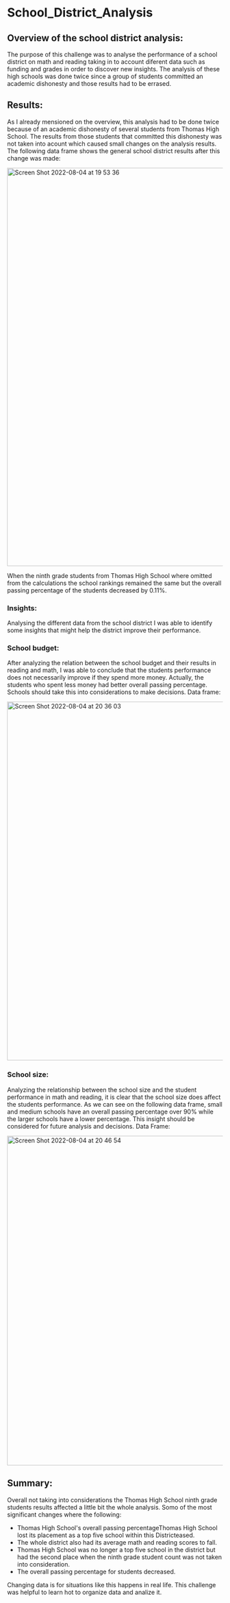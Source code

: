 # School_District_Analysis

## Overview of the school district analysis:

The purpose of this challenge was to analyse the performance of a school district on math and reading taking in to account diferent data such as funding and grades in order to discover new insights. The analysis of these high schools was done twice since a group of students committed an academic dishonesty and those results had to be errased.  

## Results:

As I already mensioned on the overview, this analysis had to be done twice because of an academic dishonesty of several students from Thomas High School. The results from those students that committed this dishonesty was not taken into acount which caused small changes on the analysis results. The following data frame shows the general school district results after this change was made:

<img width="928" alt="Screen Shot 2022-08-04 at 19 53 36" src="https://user-images.githubusercontent.com/108498940/182979130-c926a9ba-98ba-435e-813f-5a1d66e64945.png">

When the ninth grade students from Thomas High School where omitted from the calculations the school rankings remained the same but the overall passing percentage of the students decreased by 0.11%. 

### Insights:

Analysing the different data from the school district I was able to identify some insights that might help the district improve their performance. 

### School budget:

After analyzing the relation between the school budget and their results in reading and math, I was able to conclude that the students performance does not necessarily improve if they spend more money. Actually, the students who spent less money had better overall passing percentage. Schools should take this into considerations to make decisions. Data frame: 

<img width="836" alt="Screen Shot 2022-08-04 at 20 36 03" src="https://user-images.githubusercontent.com/108498940/182982972-a9424410-e5ef-4a22-9fb0-744438684a79.png">

### School size:

Analyzing the relationship between the school size and the student performance in math and reading, it is clear that the school size does affect the students performance. As we can see on the following data frame, small and medium schools have an overall passing percentage over 90% while the larger schools have a lower percentage. This insight should be considered for future analysis and decisions. Data Frame:

<img width="768" alt="Screen Shot 2022-08-04 at 20 46 54" src="https://user-images.githubusercontent.com/108498940/182984458-c05ddf98-05af-4bde-b71f-36dd99d32a91.png">


## Summary:

Overall not taking into considerations the Thomas High School ninth grade students results affected a little bit the whole analysis. Somo of the most significant changes where the following:
- Thomas High School's overall passing percentageThomas High School lost its placement as a top five school within this Districteased. 
- The whole district also had its average math and reading scores to fall. 
- Thomas High School was no longer a top five school in the district but had the second place when the ninth grade student count was not taken into consideration. 
- The overall passing percentage for students decreased. 

Changing data is for situations like this happens in real life. This challenge was helpful to learn hot to organize data and analize it. 
